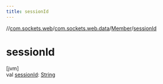 ```yaml
---
title: sessionId
---
```

//[com.sockets.web](../../../index.html)/[com.sockets.web.data](../index.html)/[Member](index.html)/[sessionId](session-id.html)



# sessionId



[jvm]\
val [sessionId](session-id.html): [String](https://kotlinlang.org/api/latest/jvm/stdlib/kotlin/-string/index.html)




